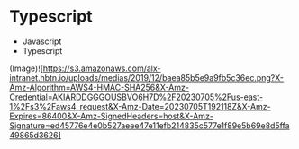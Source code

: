 # Typescript
- Javascript 
- Typescript

(Image)![https://s3.amazonaws.com/alx-intranet.hbtn.io/uploads/medias/2019/12/baea85b5e9a9fb5c36ec.png?X-Amz-Algorithm=AWS4-HMAC-SHA256&X-Amz-Credential=AKIARDDGGGOUSBVO6H7D%2F20230705%2Fus-east-1%2Fs3%2Faws4_request&X-Amz-Date=20230705T192118Z&X-Amz-Expires=86400&X-Amz-SignedHeaders=host&X-Amz-Signature=ed45776e4e0b527aeee47e11efb214835c577e1f89e5b69e8d5ffa49865d3626]